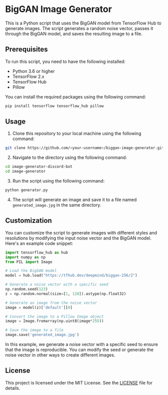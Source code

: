 # BigGAN Image Generator

This is a Python script that uses the BigGAN model from TensorFlow Hub to generate images. The script generates a random noise vector, passes it through the BigGAN model, and saves the resulting image to a file.

## Prerequisites

To run this script, you need to have the following installed:

- Python 3.6 or higher
- TensorFlow 2.x
- TensorFlow Hub
- Pillow

You can install the required packages using the following command:

```bash 
pip install tensorflow tensorflow_hub pillow
```


## Usage

1. Clone this repository to your local machine using the following command:

```bash
git clone https://github.com/<your-username>/biggan-image-generator.git
```

2. Navigate to the directory using the following command:

```bash
cd image-generator-discord-bot
cd image-generator
```

3. Run the script using the following command:

```bash
python generator.py
```

4. The script will generate an image and save it to a file named `generated_image.jpg` in the same directory.

## Customization

You can customize the script to generate images with different styles and resolutions by modifying the input noise vector and the BigGAN model. Here's an example code snippet:

```python
import tensorflow_hub as hub
import numpy as np
from PIL import Image

# Load the BigGAN model
model = hub.load("https://tfhub.dev/deepmind/biggan-256/2")

# Generate a noise vector with a specific seed
np.random.seed(123)
z = np.random.normal(size=[1, 128]).astype(np.float32)

# Generate an image from the noise vector
image = model(z)['default'][0]

# Convert the image to a Pillow Image object
image = Image.fromarray(np.uint8(image*255))

# Save the image to a file
image.save('generated_image.jpg')

```

In this example, we generate a noise vector with a specific seed to ensure that the image is reproducible. You can modify the seed or generate the noise vector in other ways to create different images.

## License

This project is licensed under the MIT License. See the [LICENSE](LICENSE) file for details.














